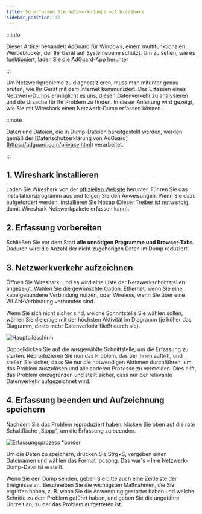 ```yaml
---
title: So erfassen Sie Netzwerk-Dumps mit WireShark
sidebar_position: 12
---
```


:::info

Dieser Artikel behandelt AdGuard für Windows, einem multifunktionalen Werbeblocker, der Ihr Gerät auf Systemebene schützt. Um zu sehen, wie es funktioniert, [laden Sie die AdGuard-App herunter](https://agrd.io/download-kb-adblock)

:::

Um Netzwerkprobleme zu diagnostizieren, muss man mitunter genau prüfen, wie Ihr Gerät mit dem Internet kommuniziert. Das Erfassen eines Netzwerk-Dumps ermöglicht es uns, diesen Datenverkehr zu analysieren und die Ursache für Ihr Problem zu finden. In dieser Anleitung wird gezeigt, wie Sie mit Wireshark einen Netzwerk-Dump erfassen können.

:::note

Daten und Dateien, die in Dump-Dateien bereitgestellt werden, werden gemäß der [Datenschutzerklärung von AdGuard] (https://adguard.com/privacy.html) verarbeitet.

:::

## 1. Wireshark installieren

Laden Sie Wireshark von der [offiziellen Website](https://www.wireshark.org/download.html) herunter. Führen Sie das Installationsprogramm aus und folgen Sie den Anweisungen. Wenn Sie dazu aufgefordert werden, installieren Sie Npcap (Dieser Treiber ist notwendig, damit Wireshark Netzwerkpakete erfassen kann).

## 2. Erfassung vorbereiten

Schließen Sie vor dem Start **alle unnötigen Programme und Browser-Tabs**. Dadurch wird die Anzahl der nicht zugehörigen Daten im Dump reduziert.

## 3. Netzwerkverkehr aufzeichnen

Öffnen Sie Wireshark, und es wird eine Liste der Netzwerkschnittstellen angezeigt. Wählen Sie die gewünschte Option: Ethernet, wenn Sie eine kabelgebundene Verbindung nutzen, oder Wireless, wenn Sie über eine WLAN-Verbindung verbunden sind.

Wenn Sie sich nicht sicher sind, welche Schnittstelle Sie wählen sollen, wählen Sie diejenige mit der höchsten Aktivität im Diagramm (je höher das Diagramm, desto mehr Datenverkehr fließt durch sie).

![Hauptbildschirm](https://cdn.adtidy.org/content/kb/ad_blocker/windows/solving-problems/main_screen.png)

Doppelklicken Sie auf die ausgewählte Schnittstelle, um die Erfassung zu starten. Reproduzieren Sie nun das Problem, das bei Ihnen auftritt, und stellen Sie sicher, dass Sie nur die notwendigen Aktionen durchführen, um das Problem auszulösen und alle anderen Prozesse zu vermeiden. Dies hilft, das Problem einzugrenzen und stellt sicher, dass nur der relevante Datenverkehr aufgezeichnet wird.

## 4. Erfassung beenden und Aufzeichnung speichern

Nachdem Sie das Problem reproduziert haben, klicken Sie oben auf die rote Schaltfläche „Stopp“, um die Erfassung zu beenden.

![Erfassungsprozess \*border](https://cdn.adtidy.org/content/kb/ad_blocker/windows/solving-problems/capturing_process.png)

Um die Daten zu speichern, drücken Sie Strg+S, vergeben einen Dateinamen und wählen das Format .pcapng. Das war's – Ihre Netzwerk-Dump-Datei ist erstellt.

Wenn Sie den Dump senden, geben Sie bitte auch eine Zeitleiste der Ereignisse an. Beschreiben Sie die wichtigsten Maßnahmen, die Sie ergriffen haben, z. B. wann Sie die Anwendung gestartet haben und welche Schritte zu dem Problem geführt haben, und geben Sie die ungefähre Uhrzeit an, zu der das Problem aufgetreten ist.
